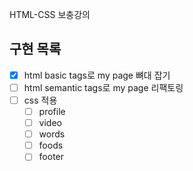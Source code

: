 HTML-CSS 보충강의

## 구현 목록
- [x] html basic tags로 my page 뼈대 잡기
- [ ] html semantic tags로 my page 리팩토링
- [ ] css 적용
  - [ ] profile 
  - [ ] video
  - [ ] words
  - [ ] foods
  - [ ] footer
